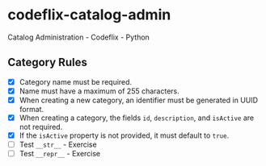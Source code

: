 # codeflix-catalog-admin

Catalog Administration - Codeflix - Python

## Category Rules

* [x] Category name must be required.
* [x] Name must have a maximum of 255 characters.
* [x] When creating a new category, an identifier must be generated in UUID format.
* [x] When creating a category, the fields `id`, `description`, and `isActive` are not required.
* [x] If the `isActive` property is not provided, it must default to `true`.
* [ ] Test `__str__` - Exercise
* [ ] Test `__repr__` - Exercise
